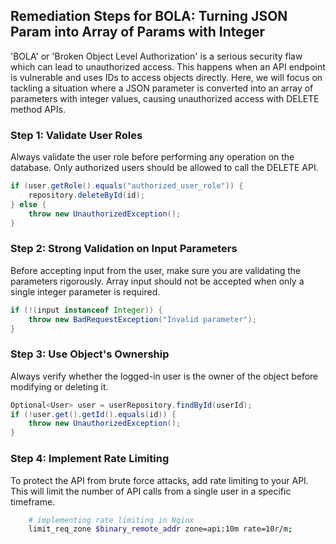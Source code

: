 

## Remediation Steps for BOLA: Turning JSON Param into Array of Params with Integer

'BOLA' or 'Broken Object Level Authorization' is a serious security flaw which can lead to unauthorized access. This happens when an API endpoint is vulnerable and uses IDs to access objects directly. Here, we will focus on tackling a situation where a JSON parameter is converted into an array of parameters with integer values, causing unauthorized access with DELETE method APIs.

### Step 1: Validate User Roles

Always validate the user role before performing any operation on the database. Only authorized users should be allowed to call the DELETE API.

```java
if (user.getRole().equals("authorized_user_role")) {
    repository.deleteById(id);
} else {
    throw new UnauthorizedException();
}
```

### Step 2: Strong Validation on Input Parameters
Before accepting input from the user, make sure you are validating the parameters rigorously. Array input should not be accepted when only a single integer parameter is required. 

```java
if (!(input instanceof Integer)) {
    throw new BadRequestException("Invalid parameter");
}
```

### Step 3: Use Object's Ownership
Always verify whether the logged-in user is the owner of the object before modifying or deleting it.

```java
Optional<User> user = userRepository.findById(userId);
if (!user.get().getId().equals(id)) {
    throw new UnauthorizedException();
}
```

### Step 4: Implement Rate Limiting
To protect the API from brute force attacks, add rate limiting to your API. This will limit the number of API calls from a single user in a specific timeframe.

```bash
    # implementing rate limiting in Nginx
    limit_req_zone $binary_remote_addr zone=api:10m rate=10r/m;
```